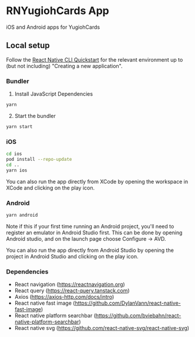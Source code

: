 # RNYugiohCards App

iOS and Android apps for YugiohCards

## Local setup

Follow the [React Native CLI Quickstart](https://reactnative.dev/docs/environment-setup) for the relevant environment up to (but not including) "Creating a new application".

### Bundler

1. Install JavaScript Dependencies

```sh
yarn
```

2. Start the bundler

```sh
yarn start
```

### iOS

```sh
cd ios
pod install --repo-update
cd ..
yarn ios
```

You can also run the app directly from XCode by opening the workspace in XCode and clicking on the play icon.

### Android

```sh
yarn android
```

Note if this if your first time running an Android project, you'll need to register an emulator in Android Studio first. This can be done by opening Android studio, and on the launch page choose Configure -> AVD.

You can also run the app directly from Android Studio by opening the project in Android Studio and clicking on the play icon.

### Dependencies

- React navigation (https://reactnavigation.org)
- React query (https://react-query.tanstack.com)
- Axios (https://axios-http.com/docs/intro)
- React native fast image (https://github.com/DylanVann/react-native-fast-image)
- React native platform searchbar (https://github.com/bviebahn/react-native-platform-searchbar)
- React native svg (https://github.com/react-native-svg/react-native-svg)